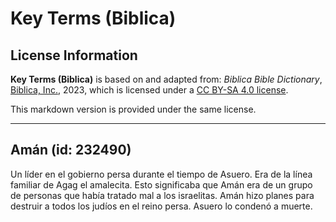 # Key Terms (Biblica)

## License Information

**Key Terms (Biblica)** is based on and adapted from: _Biblica Bible Dictionary_, [Biblica, Inc.](https://www.biblica.com/), 2023, which is licensed under a [CC BY-SA 4.0 license](https://creativecommons.org/licenses/by-sa/4.0/legalcode.en).

This markdown version is provided under the same license.



--------------------------------

## Amán (id: 232490)

Un líder en el gobierno persa durante el tiempo de Asuero. Era de la línea familiar de Agag el amalecita. Esto significaba que Amán era de un grupo de personas que había tratado mal a los israelitas. Amán hizo planes para destruir a todos los judíos en el reino persa. Asuero lo condenó a muerte.


